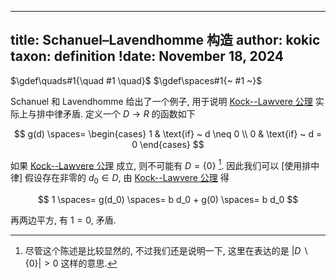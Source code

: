 
---
title: Schanuel–Lavendhomme 构造
author: kokic
taxon: definition
!date: November 18, 2024
---

$\gdef\quads#1{\quad #1 \quad}$
$\gdef\spaces#1{~ #1 ~}$

Schanuel 和 Lavendhomme 给出了一个例子, 用于说明 [Kock--Lawvere 公理](/data-structure/kock-lawvere) 实际上与排中律矛盾. 定义一个 $D \to R$ 的函数如下

$$ 
g(d) \spaces= \begin{cases}
1 & \text{if} ~ d \neq 0 \\
0 & \text{if} ~ d = 0
\end{cases}
$$

如果 [Kock--Lawvere 公理](/data-structure/kock-lawvere) 成立, 则不可能有 $D = \{0\}$ [^impossible]. 因此我们可以 [使用排中律] 假设存在非零的 $d_0 \in D$, 由 [Kock--Lawvere 公理](/data-structure/kock-lawvere) 得

$$ 1 \spaces= g(d_0) \spaces= b d_0 + g(0) \spaces= b d_0 $$

再两边平方, 有 $1 = 0$, 矛盾. 

[^impossible]: 尽管这个陈述是比较显然的, 不过我们还是说明一下, 这里在表达的是 $|D\smallsetminus\{0\}| > 0$ 这样的意思. 
